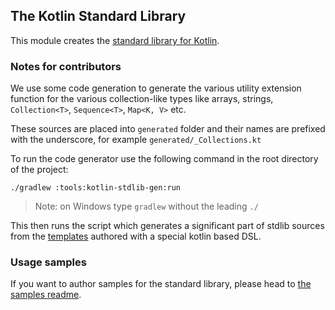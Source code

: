 ## The Kotlin Standard Library

This module creates the [standard library for Kotlin](http://kotlinlang.org/api/latest/jvm/stdlib/index.html).

### Notes for contributors

We use some code generation to generate the various utility extension function for the various collection-like types like arrays, strings, `Collection<T>`, `Sequence<T>`, `Map<K, V>` etc.

These sources are placed into `generated` folder and their names are prefixed with the underscore, for example `generated/_Collections.kt`

To run the code generator use the following command in the root directory of the project:

    ./gradlew :tools:kotlin-stdlib-gen:run

> Note: on Windows type `gradlew` without the leading `./`

This then runs the script which generates a significant part of stdlib sources from the [templates](../tools/kotlin-stdlib-gen/src/templates) authored with a special kotlin based DSL.

### Usage samples

If you want to author samples for the standard library, please head to [the samples readme](samples/ReadMe.md).
